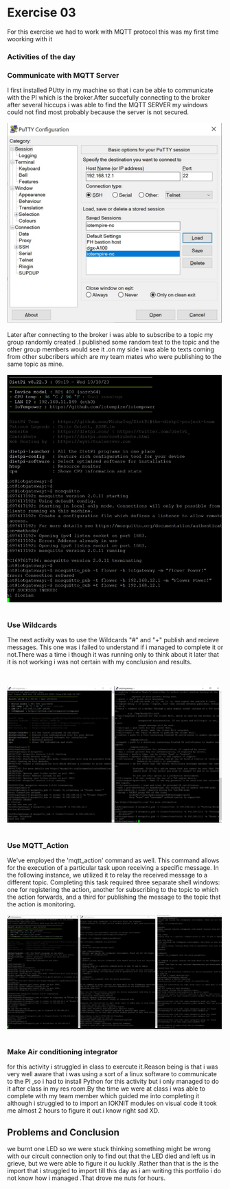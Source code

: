 # Exercise 03
For this exercise we had to work with MQTT protocol this was my first time woorking with it 


### Activities of the day


### Communicate with MQTT Server
I first installed PUtty in my machine so that i can be able to communicate with the PI which is the broker.After succefully connecting to the broker after several hiccups i was able to find the MQTT SERVER my windows could not find most probably because the server is not secured.
<br><br><img src="../../pictures/Putty.JPG" width="500"><br><br>
Later after connecting to the broker i was able to subscribe to a topic my group randomly created .I published some random text to the topic and the other group members would see it .on my side i was able to texts coming from other subcribers which are my team mates who were publishing to the same topic as mine.
<br><br><img src="../../pictures/SUB_PUB.JPG" width="500"><br><br>

### Use Wildcards
The next activity was to use the Wildcards "#" and "+" publish and recieve messages. This one was i failed to understand if  i managed to complete it or not.There was a time i though it was running only to think about it later that it is not working i was not certain with my conclusion and results.

<br><br><img src="../../pictures/MQTT_Wildcards.JPG" width="500"><br><br>

### Use MQTT_Action
We've employed the 'mqtt_action' command as well. This command allows for the execution of a particular task upon receiving a specific message. In the following instance, we utilized it to relay the received message to a different topic. Completing this task required three separate shell windows: one for registering the action, another for subscribing to the topic to which the action forwards, and a third for publishing the message to the topic that the action is monitoring.
<br><br><img src="../../pictures/MQTT-Action.JPG" width="500"><br><br>

### Make Air conditioning integrator
for this activity i struggled in class to exercute it.Reason being is that i was very well aware that i was using a sort of a linux software to communicate to the PI ,so i had to install Python for this activity but i only managed to do it after class in my res room.By the time we were at class i was able to complete with my team member which guided me into completing it although i struggled to to import an IOKNIT modules on visual code it took me almost 2 hours to figure it out.i know right sad XD. 


## Problems and Conclusion
we burnt one LED so we were stuck thinking something might be wrong with our circuit connection only to find out that the LED died and left us in grieve, but we were able to figure it ou luckily .Rather than that is the is the import that i struggled to import till this day as i am writing this portfolio i do not know how i managed .That drove me nuts for hours.
